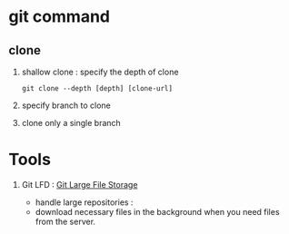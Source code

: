 # git command

## clone
1. shallow clone : specify the depth of clone

    `git clone --depth [depth] [clone-url]`

2. specify branch to clone 

3. clone only a single branch



    

# Tools 
1. Git LFD : [Git Large File Storage](https://git-lfs.github.com/)

    + handle large repositories : 
    + download necessary files in the background when you need files from the server.


